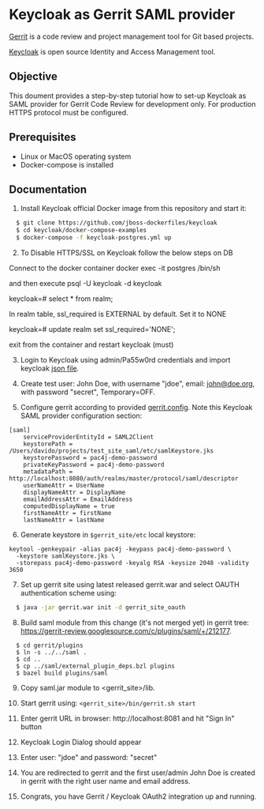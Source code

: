# Keycloak as Gerrit SAML provider

[Gerrit](https://www.gerritcodereview.com) is a code review and project
management tool for Git based projects.

[Keycloak](https://www.keycloak.org/) is open source Identity and Access
Management tool.

## Objective

This doument provides a step-by-step tutorial how to set-up Keycloak as
SAML provider for Gerrit Code Review for development only. For production
HTTPS protocol must be configured.

## Prerequisites

- Linux or MacOS operating system
- Docker-compose is installed

## Documentation

1. Install Keycloak official Docker image from this repository and start it:

```bash
  $ git clone https://github.com/jboss-dockerfiles/keycloak
  $ cd keycloak/docker-compose-examples
  $ docker-compose -f keycloak-postgres.yml up
```
2. To Disable HTTPS/SSL on Keycloak follow the below steps on DB

Connect to the docker container
docker exec -it postgres /bin/sh

and then execute
psql -U keycloak -d keycloak

keycloak=# select * from realm;

In realm table, ssl_required is EXTERNAL by default. Set it to NONE

keycloak=# update realm set ssl_required='NONE';

exit from the container and restart keycloak (must)

3. Login to Keycloak using admin/Pa55w0rd credentials and import keycloak
[json file](../master/resources/keycloak-gerrit-client-export.json).

4. Create test user: John Doe, with username "jdoe", email: john@doe.org, with
password "secret", Temporary=OFF.

5. Configure gerrit according to provided [gerrit.config](../master/resources/gerrit.config).
Note this Keycloak SAML provider configuration section:

```
[saml]
    serviceProviderEntityId = SAML2Client
    keystorePath = /Users/davido/projects/test_site_saml/etc/samlKeystore.jks
    keystorePassword = pac4j-demo-password
    privateKeyPassword = pac4j-demo-password
    metadataPath = http://localhost:8080/auth/realms/master/protocol/saml/descriptor
    userNameAttr = UserName
    displayNameAttr = DisplayName
    emailAddressAttr = EmailAddress
    computedDisplayName = true
    firstNameAttr = firstName
    lastNameAttr = lastName
```

6. Generate keystore in `$gerrit_site/etc` local keystore:

```
keytool -genkeypair -alias pac4j -keypass pac4j-demo-password \
  -keystore samlKeystore.jks \
  -storepass pac4j-demo-password -keyalg RSA -keysize 2048 -validity 3650
```

7. Set up gerrit site using latest released gerrit.war and select OAUTH
authentication scheme using:

```bash
  $ java -jar gerrit.war init -d gerrit_site_oauth
```

8. Build saml module from this change (it's not merged yet) in gerrit tree:
https://gerrit-review.googlesource.com/c/plugins/saml/+/212177.

```
  $ cd gerrit/plugins
  $ ln -s ../../saml .
  $ cd ..
  $ cp ../saml/external_plugin_deps.bzl plugins
  $ bazel build plugins/saml
```

9. Copy saml.jar module to <gerrit_site>/lib.

10. Start gerrit using: `<gerrit_site>/bin/gerrit.sh start`

11. Enter gerrit URL in browser: http://localhost:8081 and hit "Sign In" button

12. Keycloak Login Dialog should appear

13. Enter user: "jdoe" and password: "secret"

14. You are redirected to gerrit and the first user/admin John Doe is created
in gerrit with the right user name and email address.

15. Congrats, you have Gerrit / Keycloak OAuth2 integration up and running.
